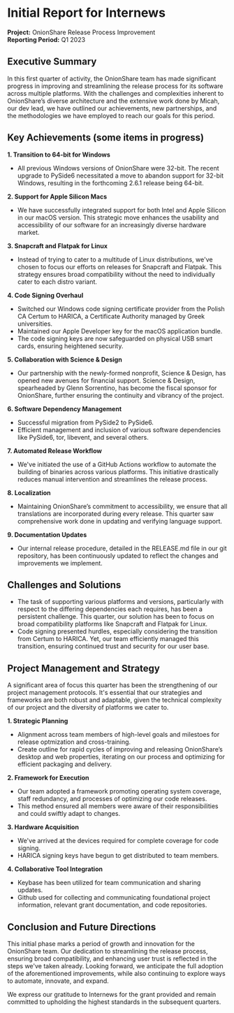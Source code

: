 # Initial Report for Internews

**Project:** OnionShare Release Process Improvement<br>
**Reporting Period:** Q1 2023

## Executive Summary
    
In this first quarter of activity, the OnionShare team has made significant progress in improving and streamlining the release process for its software across multiple platforms. With the challenges and complexities inherent to OnionShare’s diverse architecture and the extensive work done by Micah, our dev lead, we have outlined our achievements, new partnerships, and the methodologies we have employed to reach our goals for this period.

## Key Achievements (some items in progress)

**1. Transition to 64-bit for Windows**
  - All previous Windows versions of OnionShare were 32-bit. The recent upgrade to PySide6 necessitated a move to abandon support for 32-bit Windows, resulting in the forthcoming 2.6.1 release being 64-bit.
    
**2. Support for Apple Silicon Macs**
  - We have successfully integrated support for both Intel and Apple Silicon in our macOS version. This strategic move enhances the usability and accessibility of our software for an increasingly diverse hardware market.

**3. Snapcraft and Flatpak for Linux**
  - Instead of trying to cater to a multitude of Linux distributions, we've chosen to focus our efforts on releases for Snapcraft and Flatpak. This strategy ensures broad compatibility without the need to individually cater to each distro variant.

**4. Code Signing Overhaul**
  - Switched our Windows code signing certificate provider from the Polish CA Certum to HARICA, a Certificate Authority managed by Greek universities.
  - Maintained our Apple Developer key for the macOS application bundle.
  - The code signing keys are now safeguarded on physical USB smart cards, ensuring heightened security.

**5. Collaboration with Science & Design**
  - Our partnership with the newly-formed nonprofit, Science & Design, has opened new avenues for financial support. Science & Design, spearheaded by Glenn Sorrentino, has become the fiscal sponsor for OnionShare, further ensuring the continuity and vibrancy of the project.

**6. Software Dependency Management**
  - Successful migration from PySide2 to PySide6.
  - Efficient management and inclusion of various software dependencies like PySide6, tor, libevent, and several others.

**7. Automated Release Workflow**
  - We've initiated the use of a GitHub Actions workflow to automate the building of binaries across various platforms. This initiative drastically reduces manual intervention and streamlines the release process.

**8. Localization**
  - Maintaining OnionShare’s commitment to accessibility, we ensure that all translations are incorporated during every release. This quarter saw comprehensive work done in updating and verifying language support.

**9. Documentation Updates**
  - Our internal release procedure, detailed in the RELEASE.md file in our git repository, has been continuously updated to reflect the changes and improvements we implement.

## Challenges and Solutions

- The task of supporting various platforms and versions, particularly with respect to the differing dependencies each requires, has been a persistent challenge. This quarter, our solution has been to focus on broad compatibility platforms like Snapcraft and Flatpak for Linux.
- Code signing presented hurdles, especially considering the transition from Certum to HARICA. Yet, our team efficiently managed this transition, ensuring continued trust and security for our user base.

## Project Management and Strategy

A significant area of focus this quarter has been the strengthening of our project management protocols. It's essential that our strategies and frameworks are both robust and adaptable, given the technical complexity of our project and the diversity of platforms we cater to.

**1. Strategic Planning**
  - Alignment across team members of high-level goals and milestoes for release optmization and cross-training.
  - Create outline for rapid cycles of improving and releasing OnionShare’s desktop and web properties, iterating on our process and optimizing for efficient packaging and delivery.

**2. Framework for Execution**
  - Our team adopted a framework promoting operating system coverage, staff redundancy, and processes of optimizing our code releases. 
  - This method ensured all members were aware of their responsibilities and could swiftly adapt to changes.

**3. Hardware Acquisition**
  - We've arrived at the devices required for complete coverage for code signing. 
  - HARICA signing keys have begun to get distributed to team members.

**4. Collaborative Tool Integration**
  - Keybase has been utilized for team communication and sharing updates.
  - Github used for collecting and communicating foundational project information, relevant grant documentation, and code repositories.

## Conclusion and Future Directions 

This initial phase marks a period of growth and innovation for the OnionShare team. Our dedication to streamlining the release process, ensuring broad compatibility, and enhancing user trust is reflected in the steps we've taken already. Looking forward, we anticipate the full adoption of the aforementioned improvements, while also continuing to explore ways to automate, innovate, and expand.

We express our gratitude to Internews for the grant provided and remain committed to upholding the highest standards in the subsequent quarters.
